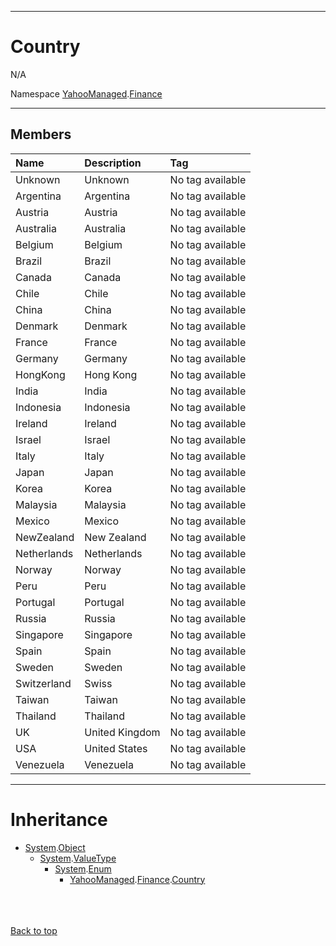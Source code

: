 
---


# Country #
N/A

Namespace [YahooManaged](namespaceYahooManaged.md).[Finance](namespaceYahooManagedFinance.md)


---

## Members ##

| **Name** | **Description** | **Tag** |
|:---------|:----------------|:--------|
| Unknown  | Unknown         | No tag available |
| Argentina | Argentina       | No tag available |
| Austria  | Austria         | No tag available |
| Australia | Australia       | No tag available |
| Belgium  | Belgium         | No tag available |
| Brazil   | Brazil          | No tag available |
| Canada   | Canada          | No tag available |
| Chile    | Chile           | No tag available |
| China    | China           | No tag available |
| Denmark  | Denmark         | No tag available |
| France   | France          | No tag available |
| Germany  | Germany         | No tag available |
| HongKong | Hong Kong       | No tag available |
| India    | India           | No tag available |
| Indonesia | Indonesia       | No tag available |
| Ireland  | Ireland         | No tag available |
| Israel   | Israel          | No tag available |
| Italy    | Italy           | No tag available |
| Japan    | Japan           | No tag available |
| Korea    | Korea           | No tag available |
| Malaysia | Malaysia        | No tag available |
| Mexico   | Mexico          | No tag available |
| NewZealand | New Zealand     | No tag available |
| Netherlands | Netherlands     | No tag available |
| Norway   | Norway          | No tag available |
| Peru     | Peru            | No tag available |
| Portugal | Portugal        | No tag available |
| Russia   | Russia          | No tag available |
| Singapore | Singapore       | No tag available |
| Spain    | Spain           | No tag available |
| Sweden   | Sweden          | No tag available |
| Switzerland | Swiss           | No tag available |
| Taiwan   | Taiwan          | No tag available |
| Thailand | Thailand        | No tag available |
| UK       | United Kingdom  | No tag available |
| USA      | United States   | No tag available |
| Venezuela | Venezuela       | No tag available |


---

# Inheritance #

  * [System](http://msdn.microsoft.com/en-US/library/system.aspx).[Object](http://msdn.microsoft.com/en-US/library/system.object.aspx)
    * [System](http://msdn.microsoft.com/en-US/library/system.aspx).[ValueType](http://social.msdn.microsoft.com/search/en-us/?query=ValueType)
      * [System](http://msdn.microsoft.com/en-US/library/system.aspx).[Enum](http://msdn.microsoft.com/en-us/library/8h84wky1(VS.80).aspx)
        * [YahooManaged](namespaceYahooManaged.md).[Finance](namespaceYahooManagedFinance.md).[Country](enumCountry#.md)
<br></br>

<br></br>
[Back to top](enumCountry#Country.md)